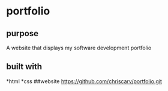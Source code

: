 # portfolio
 ## purpose
 A website that displays my software development portfolio
 
 ## built with 
 *html 
 *css
 ##website
 https://github.com/chriscarv/portfolio.git
 
 
